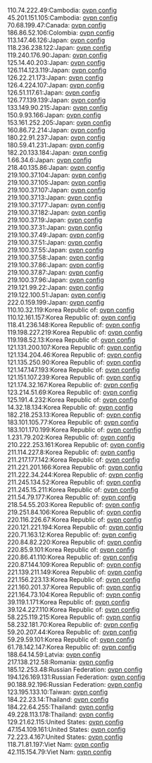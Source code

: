 110.74.222.49:Cambodia: [ovpn config](vpn/110_74_222_49.ovpn)  
45.201.151.105:Cambodia: [ovpn config](vpn/45_201_151_105.ovpn)  
70.68.199.47:Canada: [ovpn config](vpn/70_68_199_47.ovpn)  
186.86.52.106:Colombia: [ovpn config](vpn/186_86_52_106.ovpn)  
113.147.46.126:Japan: [ovpn config](vpn/113_147_46_126.ovpn)  
118.236.238.122:Japan: [ovpn config](vpn/118_236_238_122.ovpn)  
119.240.176.90:Japan: [ovpn config](vpn/119_240_176_90.ovpn)  
125.14.40.203:Japan: [ovpn config](vpn/125_14_40_203.ovpn)  
126.114.123.119:Japan: [ovpn config](vpn/126_114_123_119.ovpn)  
126.22.21.173:Japan: [ovpn config](vpn/126_22_21_173.ovpn)  
126.4.224.107:Japan: [ovpn config](vpn/126_4_224_107.ovpn)  
126.51.117.61:Japan: [ovpn config](vpn/126_51_117_61.ovpn)  
126.77.139.139:Japan: [ovpn config](vpn/126_77_139_139.ovpn)  
133.149.90.215:Japan: [ovpn config](vpn/133_149_90_215.ovpn)  
150.9.93.166:Japan: [ovpn config](vpn/150_9_93_166.ovpn)  
153.161.252.205:Japan: [ovpn config](vpn/153_161_252_205.ovpn)  
160.86.72.214:Japan: [ovpn config](vpn/160_86_72_214.ovpn)  
180.22.91.237:Japan: [ovpn config](vpn/180_22_91_237.ovpn)  
180.59.41.231:Japan: [ovpn config](vpn/180_59_41_231.ovpn)  
182.20.133.184:Japan: [ovpn config](vpn/182_20_133_184.ovpn)  
1.66.34.6:Japan: [ovpn config](vpn/1_66_34_6.ovpn)  
218.40.135.86:Japan: [ovpn config](vpn/218_40_135_86.ovpn)  
219.100.37.104:Japan: [ovpn config](vpn/219_100_37_104.ovpn)  
219.100.37.105:Japan: [ovpn config](vpn/219_100_37_105.ovpn)  
219.100.37.107:Japan: [ovpn config](vpn/219_100_37_107.ovpn)  
219.100.37.13:Japan: [ovpn config](vpn/219_100_37_13.ovpn)  
219.100.37.177:Japan: [ovpn config](vpn/219_100_37_177.ovpn)  
219.100.37.182:Japan: [ovpn config](vpn/219_100_37_182.ovpn)  
219.100.37.19:Japan: [ovpn config](vpn/219_100_37_19.ovpn)  
219.100.37.31:Japan: [ovpn config](vpn/219_100_37_31.ovpn)  
219.100.37.49:Japan: [ovpn config](vpn/219_100_37_49.ovpn)  
219.100.37.51:Japan: [ovpn config](vpn/219_100_37_51.ovpn)  
219.100.37.55:Japan: [ovpn config](vpn/219_100_37_55.ovpn)  
219.100.37.58:Japan: [ovpn config](vpn/219_100_37_58.ovpn)  
219.100.37.86:Japan: [ovpn config](vpn/219_100_37_86.ovpn)  
219.100.37.87:Japan: [ovpn config](vpn/219_100_37_87.ovpn)  
219.100.37.96:Japan: [ovpn config](vpn/219_100_37_96.ovpn)  
219.121.99.22:Japan: [ovpn config](vpn/219_121_99_22.ovpn)  
219.122.100.51:Japan: [ovpn config](vpn/219_122_100_51.ovpn)  
222.0.159.199:Japan: [ovpn config](vpn/222_0_159_199.ovpn)  
110.10.32.119:Korea Republic of: [ovpn config](vpn/110_10_32_119.ovpn)  
110.12.161.157:Korea Republic of: [ovpn config](vpn/110_12_161_157.ovpn)  
118.41.236.148:Korea Republic of: [ovpn config](vpn/118_41_236_148.ovpn)  
119.198.227.219:Korea Republic of: [ovpn config](vpn/119_198_227_219.ovpn)  
119.198.52.13:Korea Republic of: [ovpn config](vpn/119_198_52_13.ovpn)  
121.131.200.107:Korea Republic of: [ovpn config](vpn/121_131_200_107.ovpn)  
121.134.204.46:Korea Republic of: [ovpn config](vpn/121_134_204_46.ovpn)  
121.135.250.90:Korea Republic of: [ovpn config](vpn/121_135_250_90.ovpn)  
121.147.147.193:Korea Republic of: [ovpn config](vpn/121_147_147_193.ovpn)  
121.151.107.239:Korea Republic of: [ovpn config](vpn/121_151_107_239.ovpn)  
121.174.32.167:Korea Republic of: [ovpn config](vpn/121_174_32_167.ovpn)  
123.214.51.69:Korea Republic of: [ovpn config](vpn/123_214_51_69.ovpn)  
125.191.4.232:Korea Republic of: [ovpn config](vpn/125_191_4_232.ovpn)  
14.32.18.134:Korea Republic of: [ovpn config](vpn/14_32_18_134.ovpn)  
182.218.253.13:Korea Republic of: [ovpn config](vpn/182_218_253_13.ovpn)  
183.101.105.77:Korea Republic of: [ovpn config](vpn/183_101_105_77.ovpn)  
183.101.170.199:Korea Republic of: [ovpn config](vpn/183_101_170_199.ovpn)  
1.231.79.202:Korea Republic of: [ovpn config](vpn/1_231_79_202.ovpn)  
210.222.253.161:Korea Republic of: [ovpn config](vpn/210_222_253_161.ovpn)  
211.114.227.8:Korea Republic of: [ovpn config](vpn/211_114_227_8.ovpn)  
211.217.177.142:Korea Republic of: [ovpn config](vpn/211_217_177_142.ovpn)  
211.221.201.166:Korea Republic of: [ovpn config](vpn/211_221_201_166.ovpn)  
211.222.34.244:Korea Republic of: [ovpn config](vpn/211_222_34_244.ovpn)  
211.245.134.52:Korea Republic of: [ovpn config](vpn/211_245_134_52.ovpn)  
211.245.15.211:Korea Republic of: [ovpn config](vpn/211_245_15_211.ovpn)  
211.54.79.177:Korea Republic of: [ovpn config](vpn/211_54_79_177.ovpn)  
218.54.55.203:Korea Republic of: [ovpn config](vpn/218_54_55_203.ovpn)  
219.251.84.106:Korea Republic of: [ovpn config](vpn/219_251_84_106.ovpn)  
220.116.226.67:Korea Republic of: [ovpn config](vpn/220_116_226_67.ovpn)  
220.121.221.194:Korea Republic of: [ovpn config](vpn/220_121_221_194.ovpn)  
220.71.163.12:Korea Republic of: [ovpn config](vpn/220_71_163_12.ovpn)  
220.84.82.220:Korea Republic of: [ovpn config](vpn/220_84_82_220.ovpn)  
220.85.9.101:Korea Republic of: [ovpn config](vpn/220_85_9_101.ovpn)  
220.86.41.110:Korea Republic of: [ovpn config](vpn/220_86_41_110.ovpn)  
220.87.144.109:Korea Republic of: [ovpn config](vpn/220_87_144_109.ovpn)  
221.139.211.149:Korea Republic of: [ovpn config](vpn/221_139_211_149.ovpn)  
221.156.223.13:Korea Republic of: [ovpn config](vpn/221_156_223_13.ovpn)  
221.160.201.37:Korea Republic of: [ovpn config](vpn/221_160_201_37.ovpn)  
221.164.73.104:Korea Republic of: [ovpn config](vpn/221_164_73_104.ovpn)  
39.119.1.171:Korea Republic of: [ovpn config](vpn/39_119_1_171.ovpn)  
39.124.227.110:Korea Republic of: [ovpn config](vpn/39_124_227_110.ovpn)  
58.225.119.215:Korea Republic of: [ovpn config](vpn/58_225_119_215.ovpn)  
58.232.181.70:Korea Republic of: [ovpn config](vpn/58_232_181_70.ovpn)  
59.20.207.44:Korea Republic of: [ovpn config](vpn/59_20_207_44.ovpn)  
59.29.59.101:Korea Republic of: [ovpn config](vpn/59_29_59_101.ovpn)  
61.78.142.147:Korea Republic of: [ovpn config](vpn/61_78_142_147.ovpn)  
188.64.14.59:Latvia: [ovpn config](vpn/188_64_14_59.ovpn)  
217.138.212.58:Romania: [ovpn config](vpn/217_138_212_58.ovpn)  
185.12.253.48:Russian Federation: [ovpn config](vpn/185_12_253_48.ovpn)  
194.126.169.131:Russian Federation: [ovpn config](vpn/194_126_169_131.ovpn)  
90.188.92.196:Russian Federation: [ovpn config](vpn/90_188_92_196.ovpn)  
123.195.133.10:Taiwan: [ovpn config](vpn/123_195_133_10.ovpn)  
184.22.23.14:Thailand: [ovpn config](vpn/184_22_23_14.ovpn)  
184.22.64.255:Thailand: [ovpn config](vpn/184_22_64_255.ovpn)  
49.228.113.178:Thailand: [ovpn config](vpn/49_228_113_178.ovpn)  
129.21.62.115:United States: [ovpn config](vpn/129_21_62_115.ovpn)  
47.154.109.161:United States: [ovpn config](vpn/47_154_109_161.ovpn)  
72.223.4.167:United States: [ovpn config](vpn/72_223_4_167.ovpn)  
118.71.81.197:Viet Nam: [ovpn config](vpn/118_71_81_197.ovpn)  
42.115.154.79:Viet Nam: [ovpn config](vpn/42_115_154_79.ovpn)  
